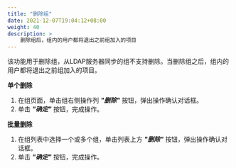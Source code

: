 ```yaml
---
title: "删除组"
date: 2021-12-07T19:04:12+08:00
weight: 40
description: >
    删除组后，组内的用户都将退出之前组加入的项目
---
```



该功能用于删除组，从LDAP服务器同步的组不支持删除。当删除组之后，组内的用户都将退出之前组加入的项目。

**单个删除**

1. 在组页面，单击组右侧操作列 **_"删除"_** 按钮，弹出操作确认对话框。
2. 单击 **_"确定"_** 按钮，完成操作。
   
**批量删除**

1. 在组列表中选择一个或多个组，单击列表上方 **_"删除"_** 按钮，弹出操作确认对话框。
2. 单击 **_"确定"_** 按钮，完成操作。